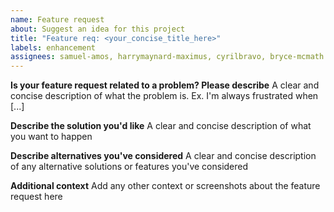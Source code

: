 ```yaml
---
name: Feature request
about: Suggest an idea for this project
title: "Feature req: <your_concise_title_here>"
labels: enhancement
assignees: samuel-amos, harrymaynard-maximus, cyrilbravo, bryce-mcmath
---
```


**Is your feature request related to a problem? Please describe**
A clear and concise description of what the problem is. Ex. I'm always frustrated when [...]

**Describe the solution you'd like**
A clear and concise description of what you want to happen

**Describe alternatives you've considered**
A clear and concise description of any alternative solutions or features you've considered

**Additional context**
Add any other context or screenshots about the feature request here
